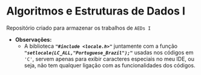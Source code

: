 # Algoritmos e Estruturas de Dados I
Repositório criado para armazenar os trabalhos de `AEDs I`

- __Observações:__
    - A biblioteca ***`"#include <locale.h>"`*** juntamente com a função ***`"setlocale(LC_ALL,"Portuguese_Brazil");"`*** 
    usadas nos códigos em `'C'`, servem apenas para exibir caracteres especiais no meu IDE, ou seja, não tem qualquer 
    ligação com as funcionalidades dos códigos.